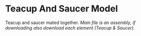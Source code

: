 # Teacup And Saucer Model
Teacup and saucer mated together. *Main file is an assembly, if downloading also download each element (Teacup & Saucer).*
